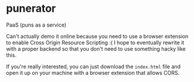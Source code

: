 # punerator
PaaS (puns as a service)

Can't actually demo it online because you need to use a browser extension to enable Cross Origin Resource Scripting :( I hope to eventually rewrite it with a proper backend so that you don't need to use something hacky like this.

If you're really interested, you can just download the `index.html` file and open it up on your machine with a browser extension that allows CORS.
